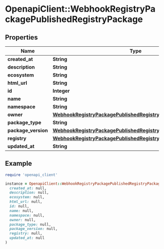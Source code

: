 # OpenapiClient::WebhookRegistryPackagePublishedRegistryPackage

## Properties

| Name | Type | Description | Notes |
| ---- | ---- | ----------- | ----- |
| **created_at** | **String** |  |  |
| **description** | **String** |  |  |
| **ecosystem** | **String** |  |  |
| **html_url** | **String** |  |  |
| **id** | **Integer** |  |  |
| **name** | **String** |  |  |
| **namespace** | **String** |  |  |
| **owner** | [**WebhookRegistryPackagePublishedRegistryPackageOwner**](WebhookRegistryPackagePublishedRegistryPackageOwner.md) |  |  |
| **package_type** | **String** |  |  |
| **package_version** | [**WebhookRegistryPackagePublishedRegistryPackagePackageVersion**](WebhookRegistryPackagePublishedRegistryPackagePackageVersion.md) |  |  |
| **registry** | [**WebhookRegistryPackagePublishedRegistryPackageRegistry**](WebhookRegistryPackagePublishedRegistryPackageRegistry.md) |  |  |
| **updated_at** | **String** |  |  |

## Example

```ruby
require 'openapi_client'

instance = OpenapiClient::WebhookRegistryPackagePublishedRegistryPackage.new(
  created_at: null,
  description: null,
  ecosystem: null,
  html_url: null,
  id: null,
  name: null,
  namespace: null,
  owner: null,
  package_type: null,
  package_version: null,
  registry: null,
  updated_at: null
)
```

